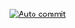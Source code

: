 [![Auto commit](https://github.com/UndavalliJagadeesh/auto-commit/workflows/Auto%20commit/badge.svg)](https://github.com/UndavalliJagadeesh/auto-commit/actions?query=workflow%3A%22Autp+commit%22)
